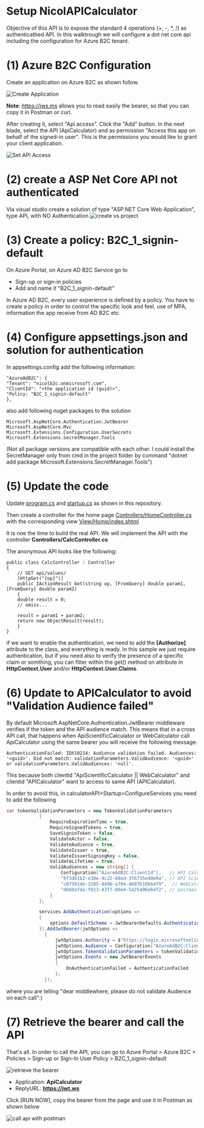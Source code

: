 # Setup NicolAPICalculator

Objective of this API is to expose the standard 4 operations (+, -, *, /) as authenticathed API.
In this walktrough we will configure a dot net core api including the configuration for Azure B2C tenant.


# (1) Azure B2C Configuration
Create an application on Azure B2C as shown follow.

![Create Application](assets/img03.png)
  
**Note**: https://jws.ms allows you to read easily the bearer, so that you can copy it in Postman or curl.

After creating it, select "Api access". Click the "Add" button. In the next blade, select the API (ApiCalculator) and as permission "Access this app on behalf of the signed-in user". This is the permissions you would like to grant your client application.

![Set API Access](assets/img11.png)

# (2) create a ASP Net Core API not authenticated
Via visual studio create a solution of type "ASP.NET Core Web Application", type API, with NO Authentication
![create vs project](assets/img04.png)


# (3) Create a policy: B2C\_1\_signin-default

On Azure Portal, on Azure AD B2C Service go to

* Sign-up or sign-in policies
* Add and name it "B2C\_1\_signin-default"


In Azure AD B2C, every user experience is defined by a policy. You have to create a policy in order to control the specific look and feel, use of MFA, information the app receive from AD B2C etc.

# (4) Configure appsettings.json and solution for authentication

In appsettings.config add the following information:

	"AzureAdB2C": {
	"Tenant": "nicolb2c.onmicrosoft.com",
	"ClientId": "<the application id (guid)>",
	"Policy: "B2C_1_signin-default"
	},

also add following nuget packages to the solution

	Microsoft.AspNetCore.Authentication.JwtBearer
	Microsoft.AspNetCore.Mvc
	Microsoft.Extensions.Configuration.UserSecrets
	Microsoft.Extensions.SecretManager.Tools

(Not all package versions are compatible with each other. I could install the SecretManager only from cmd in the project folder by command "dotnet add package Microsoft.Extensions.SecretManager.Tools")

# (5) Update the code 

Update [program.cs](nicold.playground/nicold.APICalculator/program.cs) and [startup.cs](nicold.playground/nicold.APICalculator/startup.cs) as shown in this repository. 

Then create a controller for the home page [Controllers/HomeController.cs](nicold.playground/nicold.APICalculator/Controllers/HomeController.cs) with the corresponding view [View/Home/index.shtml](nicold.playground/nicold.APICalculator/View/Home/index.shtml)

It is noe the time to build the real API. We will implement the API with the controller **Controllers/CalcController.cs**

The anonymous API looks like the following:

	public class CalcController : Controller
	{
		// GET api/values/
		[HttpGet("{op}")]
		public IActionResult Get(string op, [FromQuery] double param1, [FromQuery] double param2)
		{
		double result = 0;
		// omiss...

		result = param1 + param2;
		return new ObjectResult(result);
		}
	}

if we want to enable the authentication, we need to add the **\[Authorize\]** attribute to the class, and everything is ready. In this sample we just require authentication, but if you need also to verify the presence of a specific claim or somthing, you can filter within the get() method on attribute in **HttpContext.User** and/or **HttpContext.User.Claims**.

# (6) Update to APICalculator to avoid "Validation Audience failed"

By default Microsoft.AspNetCore.Authentication.JwtBearer middleware verifies if the token and the API audience match. This means that in a cross API call, that happens when ApiScientificCalculator or WebCalculator call ApiCalculator using the same bearer you will receive the following message:

	AuthenticationFailed: IDX10214: Audience validation failed. Audiences: '<guid>'. Did not match: validationParameters.ValidAudience: '<guid>' or validationParameters.ValidAudiences: 'null'.

This because both clientid "ApiScientificCalculator || WebCalculator" and clientid "APICalculator" want to access to same API (APICalculator).

In order to avoid this, in calculatorAPI>Startup>ConfigureServices you need to add the following

```csharp
var tokenValidationParameters = new TokenValidationParameters
            {
                RequireExpirationTime = true,
                RequireSignedTokens = true,
                SaveSigninToken = false,
                ValidateActor = false,
                ValidateAudience = true,
                ValidateIssuer = true,
                ValidateIssuerSigningKey = false,
                ValidateLifetime = true,
                ValidAudiences = new string[] {
                    Configuration["AzureAdB2C:ClientId"],   // API Calculator
                    "9f3d61b2-e38e-4c22-88ed-3f6735e40e0a", // API Scientific Calculator
                    "c07391de-3205-4496-a704-4607b18b64f9",  // WebCalculator 
                    "d668afda-f613-43f7-89e4-5425496ebdf2", // postman
                }
            };

            services.AddAuthentication(options =>
            {
                options.DefaultScheme = JwtBearerDefaults.AuthenticationScheme;
            }).AddJwtBearer(jwtOptions =>
              {
                  jwtOptions.Authority = $"https://login.microsoftonline.com/tfp/{Configuration["AzureAdB2C:Tenant"]}/{Configuration["AzureAdB2C:Policy"]}/v2.0/";
                  jwtOptions.Audience = Configuration["AzureAdB2C:ClientId"];
                  jwtOptions.TokenValidationParameters = tokenValidationParameters;
                  jwtOptions.Events = new JwtBearerEvents
                  {
                      OnAuthenticationFailed = AuthenticationFailed
                  };
              });

```

where you are telling "dear middlewhere, please do not validate Audience on each call":)

# (7) Retrieve the bearer and call the API
That's all. In order to call the API, you can go to Azure Portal > Azure B2C > Policies > Sign-up or Sign-In User Policy > B2C_1_signin-default

![retrieve the bearer](assets/img10.png)

* Application: **ApiCalculator**
* ReplyURL: **https://jwt.ws**

Click [RUN NOW], copy the bearer from the page and use it in Postman as shown below

![call api with postman](assets/img05.png)

